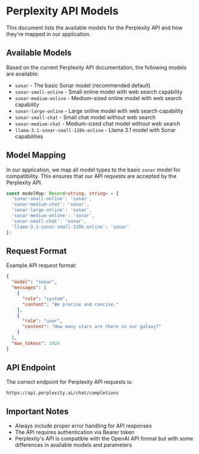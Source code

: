 # Perplexity API Models

This document lists the available models for the Perplexity API and how they're mapped in our application.

## Available Models

Based on the current Perplexity API documentation, the following models are available:

- `sonar` - The basic Sonar model (recommended default)
- `sonar-small-online` - Small online model with web search capability
- `sonar-medium-online` - Medium-sized online model with web search capability
- `sonar-large-online` - Large online model with web search capability
- `sonar-small-chat` - Small chat model without web search
- `sonar-medium-chat` - Medium-sized chat model without web search
- `llama-3.1-sonar-small-128k-online` - Llama 3.1 model with Sonar capabilities

## Model Mapping

In our application, we map all model types to the basic `sonar` model for compatibility. This ensures that our API requests are accepted by the Perplexity API.

```typescript
const modelMap: Record<string, string> = {
  'sonar-small-online': 'sonar',
  'sonar-medium-chat': 'sonar',
  'sonar-large-online': 'sonar',
  'sonar-medium-online': 'sonar',
  'sonar-small-chat': 'sonar',
  'llama-3.1-sonar-small-128k-online': 'sonar'
};
```

## Request Format

Example API request format:

```json
{
  "model": "sonar",
  "messages": [
    {
      "role": "system",
      "content": "Be precise and concise."
    },
    {
      "role": "user",
      "content": "How many stars are there in our galaxy?"
    }
  ],
  "max_tokens": 1024
}
```

## API Endpoint

The correct endpoint for Perplexity API requests is:

```
https://api.perplexity.ai/chat/completions
```

## Important Notes

- Always include proper error handling for API responses
- The API requires authentication via Bearer token
- Perplexity's API is compatible with the OpenAI API format but with some differences in available models and parameters
